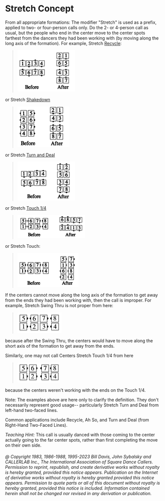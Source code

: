 
# Stretch Concept

From all appropriate formations: The modifier "Stretch" is
used as a prefix, applied to two- or four-person calls only.
Do the 2- or 4-person call as usual, but the people who end
in the center move to the center spots farthest from the
dancers they had been working with (by moving along the
long axis of the formation). For example, Stretch [Recycle](../ms/recycle.md):

> 
> ![alt](stretch_concept_1.png)
> 

or Stretch [Shakedown](shakedown.md)

> 
> ![alt](stretch_concept_2.png)
> 

or Stretch [Turn and Deal](../a1/turn_and_deal.md)

> 
> ![alt](stretch_concept_3.png)
> 

or Stretch [Touch 1/4](../b2/touch_a_quarter.md)

> 
> ![alt](stretch_concept_4.png)
> 

or Stretch Touch:

> 
> ![alt](stretch_concept_5.png)
> 

If the centers cannot move along the long axis of the
formation to get away from the ends they had been working
with, then the call is improper. For example, Stretch
Swing Thru is not proper from here:

> 
> ![alt](stretch_concept_6.png)
> 

because after the Swing Thru, the centers would have to
move along the short axis of the formation to get away
from the ends.

Similarly, one may not call Centers Stretch Touch 1/4
from here

> 
> ![alt](stretch_concept_7.png)
> 

because the centers weren't working with the ends on
the Touch 1/4.

Note: The examples above are here only to clarify the
definition. They don't necessarily represent good usage--
particularly Stretch Turn and Deal from left-hand
two-faced lines. 

Common applications include
Recycle, Ah So, and Turn and Deal (from Right-Hand Two-Faced Lines).

*Teaching Hint:* This call is usually danced with those
coming to the center actually going to the far center spots,
rather than first completing the move on their own side.

###### @ Copyright 1983, 1986-1988, 1995-2023 Bill Davis, John Sybalsky and CALLERLAB Inc., The International Association of Square Dance Callers. Permission to reprint, republish, and create derivative works without royalty is hereby granted, provided this notice appears. Publication on the Internet of derivative works without royalty is hereby granted provided this notice appears. Permission to quote parts or all of this document without royalty is hereby granted, provided this notice is included. Information contained herein shall not be changed nor revised in any derivation or publication.
